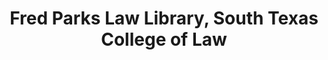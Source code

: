 ---
layout: repo
title: "Fred Parks Law Library, South Texas College of Law"
id: 17347
permalink: repos/17347/
---